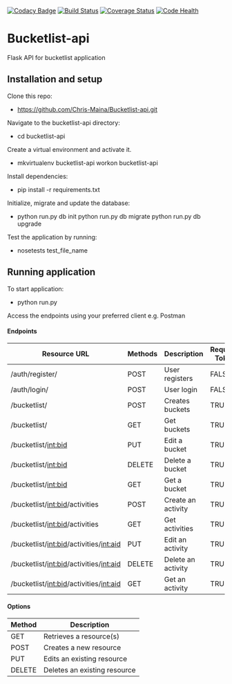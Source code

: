[![Codacy Badge](https://api.codacy.com/project/badge/Grade/06dc6884701a4384b4a826d70fadaa4e)](https://www.codacy.com/app/Chris-Maina/Bucketlist-api?utm_source=github.com&utm_medium=referral&utm_content=Chris-Maina/Bucketlist-api&utm_campaign=badger)
[![Build Status](https://travis-ci.org/Chris-Maina/Bucketlist-api.svg?branch=develop)](https://travis-ci.org/Chris-Maina/Bucketlist-api)     [![Coverage Status](https://coveralls.io/repos/github/Chris-Maina/Bucketlist-api/badge.svg?branch=develop)](https://coveralls.io/github/Chris-Maina/Bucketlist-api?branch=develop)   [![Code Health](https://landscape.io/github/Chris-Maina/Bucketlist-api/develop/landscape.svg?style=flat)](https://landscape.io/github/Chris-Maina/Bucketlist-api/develop)

# Bucketlist-api
Flask API for bucketlist application

## Installation and setup
Clone this repo:
  * https://github.com/Chris-Maina/Bucketlist-api.git
  
Navigate to the bucketlist-api directory:
  * cd bucketlist-api
  
Create a virtual environment and activate it.
  * mkvirtualenv bucketlist-api workon bucketlist-api
  
Install dependencies:
  * pip install -r requirements.txt
  
 Initialize, migrate and update the database:
  * python run.py db init python run.py db migrate python run.py db upgrade
  
 Test the application by running:
  * nosetests test_file_name
  
## Running application
To start application:
  * python run.py
  
Access the endpoints using your preferred client e.g. Postman

#### Endpoints

| Resource URL                                | Methods | Description        | Requires Token |
|---------------------------------------------|---------|--------------------|----------------|  
| /auth/register/                             | POST    | User registers     | FALSE          |
| /auth/login/                                | POST    | User login         | FALSE          |
| /bucketlist/                                | POST    | Creates buckets    | TRUE           |
| /bucketlist/                                | GET     | Get buckets        | TRUE           |
| /bucketlist/<int:bid>                       | PUT     | Edit a bucket      | TRUE           |
| /bucketlist/<int:bid>                       | DELETE  | Delete a bucket    | TRUE           |
| /bucketlist/<int:bid>                       | GET     | Get a bucket       | TRUE           |
| /bucketlist/<int:bid>/activities            | POST    | Create an activity | TRUE           |
| /bucketlist/<int:bid>/activities            | GET     | Get activities     | TRUE           |
| /bucketlist/<int:bid>/activities/<int:aid>  | PUT     | Edit an activity   | TRUE           |
| /bucketlist/<int:bid>/activities/<int:aid>  | DELETE  | Delete an activity | TRUE           |
| /bucketlist/<int:bid>/activities/<int:aid>  | GET     | Get an activity    | TRUE           |

#### Options

| Method | Description                 |
|--------|-----------------------------|
| GET    | Retrieves a resource(s)     |
| POST   | Creates a new resource      |
| PUT    | Edits an existing resource  |
| DELETE | Deletes an existing resource|
